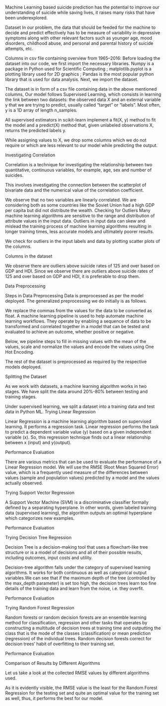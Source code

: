 Machine Learning based suicide prediction has the potential to improve our understanding of suicide while saving lives, it raises many risks that have been underexplored. 

Dataset
In our problem, the data that should be feeded for the machine to decide and predict effectively has to be measure of variability in depressive symptoms along with other relevant factors such as younger age, mood disorders, childhood abuse, and personal and parental history of suicide attempts, etc.

Columns in csv file containing overview from 1965–2016:
Before loading the dataset into our code, we first import the necessary libraries.
Numpy is a package in Python used for Scientific Computing ; matplotlib.pyplot is a plotting library used for 2D graphics ; Pandas is the most popular python library that is used for data analysis.
Next, we import the dataset.

The dataset is in form of a csv file containing data in the above mentioned columns,
Our model follows Supervised Learning, which consists in learning the link between two datasets: the observed data X and an external variable y that we are trying to predict, usually called “target” or “labels”. Most often, y is a 1D array of length n_samples.

All supervised estimators in scikit-learn implement a fit(X, y) method to fit the model and a predict(X) method that, given unlabeled observations X, returns the predicted labels y.

While assigning values to X, we drop some columns which we do not require or which are less relevant to our model while predicting the output.

Investigating Correlation

Correlation is a technique for investigating the relationship between two quantitative, continuous variables, for example, age, sex and number of suicides.

This involves investigating the connection between the scatterplot of bivariate data and the numerical value of the correlation coefficient.

We observe that no two variables are linearly correlated.
We are considering both as some countries like the Soviet Union had a high GDP per capita but did not distribute the wealth.
Checking for Outliers
Many machine learning algorithms are sensitive to the range and distribution of attribute values in the input data. Outliers in input data can skew and mislead the training process of machine learning algorithms resulting in longer training times, less accurate models and ultimately poorer results.

We check for outliers in the input labels and data by plotting scatter plots of the columns.

Columns in the dataset

We observe there are outliers above suicide rates of 125 and over based on GDP and HDI.
Since we observe there are outliers above suicide rates of 125 and over based on GDP and HDI, it is preferable to drop them.

Data Preprocessing

Steps in Data Preprocessing
Data is preprocessed as per the model deployed. The generalized preprocessing we do initially is as follows.

We replace the commas from the values for the data to be converted as float.
A machine learning pipeline is used to help automate machine learning workflows. They operate by enabling a sequence of data to be transformed and correlated together in a model that can be tested and evaluated to achieve an outcome, whether positive or negative.

Below, we pipeline steps to fill in missing values with the mean of the values, scale and normalize the values and encode the values using One Hot Encoding.

The rest of the dataset is preprocessed as required by the respective models deployed.

Splitting the Dataset

As we work with datasets, a machine learning algorithm works in two stages. We have split the data around 20%-80% between testing and training stages.

Under supervised learning, we split a dataset into a training data and test data in Python ML.
Trying Linear Regression

Linear Regression is a machine learning algorithm based on supervised learning. It performs a regression task. Linear regression performs the task to predict a dependent variable value (y) based on a given independent variable (x). So, this regression technique finds out a linear relationship between x (input) and y(output).

Performance Evaluation

There are various metrics that can be used to evaluate the performance of a Linear Regression model. We will use the RMSE (Root Mean Squared Error) value, which is a frequently used measure of the differences between values (sample and population values) predicted by a model and the values actually observed.

Trying Support Vector Regression

A Support Vector Machine (SVM) is a discriminative classifier formally defined by a separating hyperplane. In other words, given labeled training data (supervised learning), the algorithm outputs an optimal hyperplane which categorizes new examples.

Performance Evaluation

Trying Decision Tree Regression

Decision Tree is a decision-making tool that uses a flowchart-like tree structure or is a model of decisions and all of their possible results, including outcomes, input costs and utility.

Decision-tree algorithm falls under the category of supervised learning algorithms. It works for both continuous as well as categorical output variables.We can see that if the maximum depth of the tree (controlled by the max_depth parameter) is set too high, the decision trees learn too fine details of the training data and learn from the noise, i.e. they overfit.

Performance Evaluation

Trying Random Forest Regression

Random forests or random decision forests are an ensemble learning method for classification, regression and other tasks that operates by constructing a multitude of decision trees at training time and outputting the class that is the mode of the classes (classification) or mean prediction (regression) of the individual trees. Random decision forests correct for decision trees’ habit of overfitting to their training set.

Performance Evaluation

Comparison of Results by Different Algorithms

Let us take a look at the collected RMSE values by different algorithms used.

As it is evidently visible, the RMSE value is the least for the Random Forest Regression for the testing set and quite an optimal value for the training set as well, thus, it performs the best for our model.


